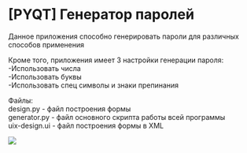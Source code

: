 # [PYQT] Генератор паролей  
Данное приложения способно генерировать пароли для различных способов применения  

Кроме того, приложения имеет 3 настройки генерации пароля:  
-Использовать числа  
-Использовать буквы  
-Использовать спец символы и знаки препинания  

Файлы:  
design.py - файл построения формы  
generator.py - файл основного скрипта работы всей программы  
uix-design.ui - файл построения формы в XML  
  
<img src = 'https://sun9-57.userapi.com/impg/OWOAtsTAcH_jSyHfG28nhUTWbcJnOwZx00AkEg/XoeO379P6yI.jpg?size=636x432&quality=96&proxy=1&sign=5d44bf074313f52c4a0deeb2010c09cb&type=album'>
